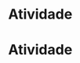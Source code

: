 # Atividade
<!DOCTYPE html>
<html lang="pt-br">
<head>
    <meta charset="UTF-8">
    <meta http-equiv="X-UA-Compatible" content="IE=edge">
    <meta name="viewport" content="width=device-width, initial-scale=1.0">
    <title>Calcule</title>
</head>
<body>
    <h1>
        Atividade
    </h1>
    <script>
        var n = Number(window.prompt('Qual número será trabalhado ?'))

        document.write(`O número digitado foi: ${n}! <br/>`)  

        document.write(`A soma deste número a ele mesmo é igual a ${n+n}!<br/>`)

        document.write(`A multiplicação deste novo valor por 4 é igual a ${(n+n)*4}<br/>`)

        
        document.write(`A divisão deste resultado por 8 é igual a ${((n+n)*4)/8}`)
    </script>
    
</body>
</html>
